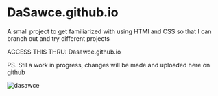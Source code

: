 # DaSawce.github.io
A small project to get familiarized with using HTMl and CSS
so that I can branch out and try different projects

ACCESS THIS THRU: Dasawce.github.io

PS. Stil a work in progress,
changes will be made and uploaded here on github

![dasawce](https://github.com/DaSawce/DaSawce.github.io/assets/151949206/40f76ce7-a7ba-46ea-8a80-188822467fde)
